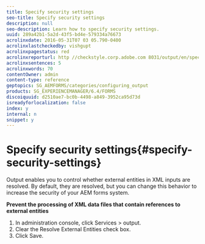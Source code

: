 ```yaml
---
title: Specify security settings
seo-title: Specify security settings
description: null
seo-description: Learn how to specify security settings.
uuid: 289a42b1-5a2d-43f5-bd4e-579334a76673
acrolinxdate: 2016-05-31T07 03 05.790-0400
acrolinxlastcheckedby: vishgupt
acrolinxpagestatus: red
acrolinxreporturl: http //checkstyle.corp.adobe.com 8031/output/en/specify_security_settings_admin_5e12de0b318c6865_2369_report.xml
acrolinxsentences: 5
acrolinxwords: 70
contentOwner: admin
content-type: reference
geptopics: SG_AEMFORMS/categories/configuring_output
products: SG_EXPERIENCEMANAGER/6.4/FORMS
discoiquuid: d2510ae7-bc0b-4498-a849-3952ca95d73d
isreadyforlocalization: false
index: y
internal: n
snippet: y
---
```


# Specify security settings{#specify-security-settings}

Output enables you to control whether external entities in XML inputs are resolved. By default, they are resolved, but you can change this behavior to increase the security of your AEM forms system.

**Prevent the processing of XML data files that contain references to external entities**

1. In administration console, click Services &gt; output.
1. Clear the Resolve External Entities check box.
1. Click Save.

